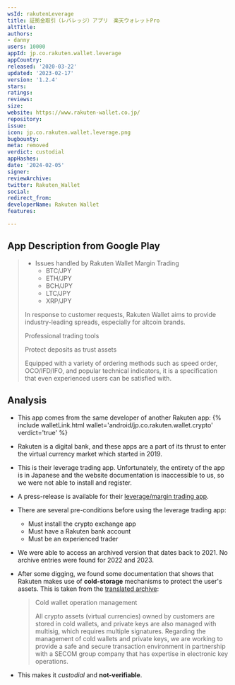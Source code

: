 ```yaml
---
wsId: rakutenLeverage
title: 証拠金取引（レバレッジ）アプリ　楽天ウォレットPro
altTitle: 
authors:
- danny
users: 10000
appId: jp.co.rakuten.wallet.leverage
appCountry: 
released: '2020-03-22'
updated: '2023-02-17'
version: '1.2.4'
stars: 
ratings: 
reviews: 
size: 
website: https://www.rakuten-wallet.co.jp/
repository: 
issue: 
icon: jp.co.rakuten.wallet.leverage.png
bugbounty: 
meta: removed
verdict: custodial
appHashes: 
date: '2024-02-05'
signer: 
reviewArchive: 
twitter: Rakuten_Wallet
social: 
redirect_from: 
developerName: Rakuten Wallet
features: 

---
```


## App Description from Google Play

> - Issues handled by Rakuten Wallet Margin Trading
>   - BTC/JPY
>   - ETH/JPY
>   - BCH/JPY
>   - LTC/JPY
>   - XRP/JPY
>
> In response to customer requests, Rakuten Wallet aims to provide industry-leading spreads, especially for altcoin brands.
>
> Professional trading tools
> 
> Protect deposits as trust assets
> 
> Equipped with a variety of ordering methods such as speed order, OCO/IFD/IFO, and popular technical indicators, it is a specification that even experienced users can be satisfied with.

## Analysis 

- This app comes from the same developer of another Rakuten app: {% include walletLink.html wallet='android/jp.co.rakuten.wallet.crypto' verdict='true' %}

- Rakuten is a digital bank, and these apps are a part of its thrust to enter the virtual currency market which started in 2019.
- This is their leverage trading app. Unfortunately, the entirety of the app is in Japanese and the website documentation is inaccessible to us, so we were not able to install and register.
- A press-release is available for their [leverage/margin trading app](https://global.rakuten.com/corp/news/press/2020/0302_02.html).
- There are several pre-conditions before using the leverage trading app:
    - Must install the crypto exchange app
    - Must have a Rakuten bank account
    - Must be an experienced trader
- We were able to access an archived version that dates back to 2021. No archive entries were found for 2022 and 2023. 
- After some digging, we found some documentation that shows that Rakuten makes use of **cold-storage** mechanisms to protect the user's assets. This is taken from the [translated archive](https://web.archive.org/web/20211103144230/https://www.rakuten-wallet.co.jp/service/security.html):

     > Cold wallet operation management
     >
     > All crypto assets (virtual currencies) owned by customers are stored in cold wallets, and private keys are also managed with multisig, which requires multiple signatures. Regarding the management of cold wallets and private keys, we are working to provide a safe and secure transaction environment in partnership with a SECOM group company that has expertise in electronic key operations.

- This makes it *custodial* and **not-verifiable**.
